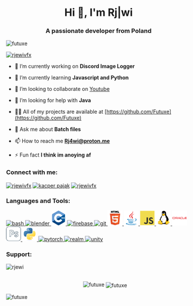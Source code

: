 <h1 align="center">Hi 👋, I'm Rj|wi</h1>
<h3 align="center">A passionate developer from Poland</h3>

<p align="left"> <img src="https://komarev.com/ghpvc/?username=futuxe&label=Profile%20views&color=0e75b6&style=flat" alt="futuxe" /> </p>

<p align="left"> <a href="https://twitter.com/rjewivfx" target="blank"><img src="https://img.shields.io/twitter/follow/rjewivfx?logo=twitter&style=for-the-badge" alt="rjewivfx" /></a> </p>

- 🔭 I’m currently working on **Discord Image Logger**

- 🌱 I’m currently learning **Javascript and Python**

- 👯 I’m looking to collaborate on [Youtube](https://www.youtube.com/@RjewiVFX)

- 🤝 I’m looking for help with **Java**

- 👨‍💻 All of my projects are available at [https://github.com/Futuxe](https://github.com/Futuxe)

- 💬 Ask me about **Batch files**

- 📫 How to reach me **Rj4wi@proton.me**

- ⚡ Fun fact **I think im anoying af**

<h3 align="left">Connect with me:</h3>
<p align="left">
<a href="https://twitter.com/rjewivfx" target="blank"><img align="center" src="https://raw.githubusercontent.com/rahuldkjain/github-profile-readme-generator/master/src/images/icons/Social/twitter.svg" alt="rjewivfx" height="30" width="40" /></a>
<a href="https://fb.com/kacper pająk" target="blank"><img align="center" src="https://raw.githubusercontent.com/rahuldkjain/github-profile-readme-generator/master/src/images/icons/Social/facebook.svg" alt="kacper pająk" height="30" width="40" /></a>
<a href="https://www.youtube.com/c/rjewivfx" target="blank"><img align="center" src="https://raw.githubusercontent.com/rahuldkjain/github-profile-readme-generator/master/src/images/icons/Social/youtube.svg" alt="rjewivfx" height="30" width="40" /></a>
</p>

<h3 align="left">Languages and Tools:</h3>
<p align="left"> <a href="https://www.gnu.org/software/bash/" target="_blank" rel="noreferrer"> <img src="https://www.vectorlogo.zone/logos/gnu_bash/gnu_bash-icon.svg" alt="bash" width="40" height="40"/> </a> <a href="https://www.blender.org/" target="_blank" rel="noreferrer"> <img src="https://download.blender.org/branding/community/blender_community_badge_white.svg" alt="blender" width="40" height="40"/> </a> <a href="https://www.w3schools.com/cpp/" target="_blank" rel="noreferrer"> <img src="https://raw.githubusercontent.com/devicons/devicon/master/icons/cplusplus/cplusplus-original.svg" alt="cplusplus" width="40" height="40"/> </a> <a href="https://firebase.google.com/" target="_blank" rel="noreferrer"> <img src="https://www.vectorlogo.zone/logos/firebase/firebase-icon.svg" alt="firebase" width="40" height="40"/> </a> <a href="https://git-scm.com/" target="_blank" rel="noreferrer"> <img src="https://www.vectorlogo.zone/logos/git-scm/git-scm-icon.svg" alt="git" width="40" height="40"/> </a> <a href="https://www.w3.org/html/" target="_blank" rel="noreferrer"> <img src="https://raw.githubusercontent.com/devicons/devicon/master/icons/html5/html5-original-wordmark.svg" alt="html5" width="40" height="40"/> </a> <a href="https://www.java.com" target="_blank" rel="noreferrer"> <img src="https://raw.githubusercontent.com/devicons/devicon/master/icons/java/java-original.svg" alt="java" width="40" height="40"/> </a> <a href="https://developer.mozilla.org/en-US/docs/Web/JavaScript" target="_blank" rel="noreferrer"> <img src="https://raw.githubusercontent.com/devicons/devicon/master/icons/javascript/javascript-original.svg" alt="javascript" width="40" height="40"/> </a> <a href="https://www.linux.org/" target="_blank" rel="noreferrer"> <img src="https://raw.githubusercontent.com/devicons/devicon/master/icons/linux/linux-original.svg" alt="linux" width="40" height="40"/> </a> <a href="https://www.oracle.com/" target="_blank" rel="noreferrer"> <img src="https://raw.githubusercontent.com/devicons/devicon/master/icons/oracle/oracle-original.svg" alt="oracle" width="40" height="40"/> </a> <a href="https://www.photoshop.com/en" target="_blank" rel="noreferrer"> <img src="https://raw.githubusercontent.com/devicons/devicon/master/icons/photoshop/photoshop-line.svg" alt="photoshop" width="40" height="40"/> </a> <a href="https://www.python.org" target="_blank" rel="noreferrer"> <img src="https://raw.githubusercontent.com/devicons/devicon/master/icons/python/python-original.svg" alt="python" width="40" height="40"/> </a> <a href="https://pytorch.org/" target="_blank" rel="noreferrer"> <img src="https://www.vectorlogo.zone/logos/pytorch/pytorch-icon.svg" alt="pytorch" width="40" height="40"/> </a> <a href="https://realm.io/" target="_blank" rel="noreferrer"> <img src="https://raw.githubusercontent.com/bestofjs/bestofjs-webui/8665e8c267a0215f3159df28b33c365198101df5/public/logos/realm.svg" alt="realm" width="40" height="40"/> </a> <a href="https://unity.com/" target="_blank" rel="noreferrer"> <img src="https://www.vectorlogo.zone/logos/unity3d/unity3d-icon.svg" alt="unity" width="40" height="40"/> </a> </p>

<h3 align="left">Support:</h3>
<p><a href="https://ko-fi.com/rjewi"> <img align="left" src="https://cdn.ko-fi.com/cdn/kofi3.png?v=3" height="50" width="210" alt="rjewi" /></a></p><br><br>

<p><img align="left" src="https://github-readme-stats.vercel.app/api/top-langs?username=futuxe&show_icons=true&locale=en&layout=compact" alt="futuxe" /></p>

<p>&nbsp;<img align="center" src="https://github-readme-stats.vercel.app/api?username=futuxe&show_icons=true&locale=en" alt="futuxe" /></p>

<p><img align="center" src="https://github-readme-streak-stats.herokuapp.com/?user=futuxe&" alt="futuxe" /></p>
